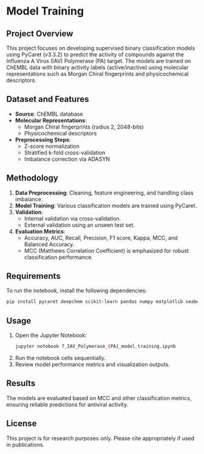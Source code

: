 # Model Training

## Project Overview
This project focuses on developing supervised binary classification models using PyCaret (v3.3.2) to predict the activity of compounds against the Influenza A Virus (IAV) Polymerase (PA) target. The models are trained on ChEMBL data with binary activity labels (active/inactive) using molecular representations such as Morgan Chiral fingerprints and physicochemical descriptors.

## Dataset and Features
- **Source**: ChEMBL database
- **Molecular Representations**:
  - Morgan Chiral fingerprints (radius 2, 2048-bits)
  - Physicochemical descriptors
- **Preprocessing Steps**:
  - Z-score normalization
  - Stratified k-fold cross-validation
  - Imbalance correction via ADASYN

## Methodology
1. **Data Preprocessing**: Cleaning, feature engineering, and handling class imbalance.
2. **Model Training**: Various classification models are trained using PyCaret.
3. **Validation**:
   - Internal validation via cross-validation.
   - External validation using an unseen test set.
4. **Evaluation Metrics**:
   - Accuracy, AUC, Recall, Precision, F1 score, Kappa, MCC, and Balanced Accuracy.
   - MCC (Matthews Correlation Coefficient) is emphasized for robust classification performance.

## Requirements
To run the notebook, install the following dependencies:
```bash
pip install pycaret deepchem scikit-learn pandas numpy matplotlib seaborn
```

## Usage
1. Open the Jupyter Notebook:
   ```bash
   jupyter notebook 7_IAV_Polymerase_(PA)_model_training.ipynb
   ```
2. Run the notebook cells sequentially.
3. Review model performance metrics and visualization outputs.

## Results
The models are evaluated based on MCC and other classification metrics, ensuring reliable predictions for antiviral activity.

## License
This project is for research purposes only. Please cite appropriately if used in publications.
